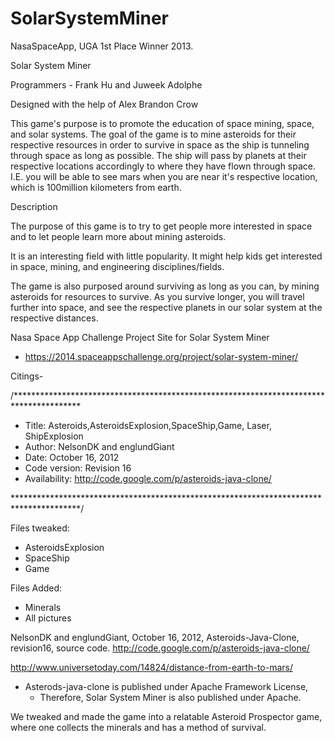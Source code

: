 SolarSystemMiner
================

NasaSpaceApp, UGA 1st Place Winner 2013.

Solar System Miner

Programmers - Frank Hu and Juweek Adolphe 

Designed with the help of Alex Brandon Crow


This game's purpose is to promote the education of space mining, space, and solar systems. The goal of the game is to mine asteroids for their respective resources in order to survive in space as the ship is tunneling through space as long as possible. The ship will pass by planets at their respective locations accordingly to where they have flown through space. I.E. you will be able to see mars when you are near it's respective location, which is 100million kilometers from earth. 


Description

The purpose of this game is to try to get people more interested in space and to let people learn more about mining asteroids.

It is an interesting field with little popularity. It might help kids get interested in space, mining, and engineering disciplines/fields.

The game is also purposed around surviving as long as you can, by mining asteroids for resources to survive. As you survive longer, you will travel further into space, and see the respective planets in our solar system at the respective distances.

Nasa Space App Challenge Project Site for Solar System Miner
- https://2014.spaceappschallenge.org/project/solar-system-miner/


Citings- 

/***************************************************************************************
*    Title: Asteroids,AsteroidsExplosion,SpaceShip,Game, Laser, ShipExplosion
*    Author: NelsonDK and englundGiant
*    Date: October 16, 2012
*    Code version: Revision 16
*    Availability: http://code.google.com/p/asteroids-java-clone/


***************************************************************************************/

Files tweaked:
- AsteroidsExplosion
- SpaceShip
- Game

Files Added:
- Minerals
- All pictures

NelsonDK and englundGiant, October 16, 2012, Asteroids-Java-Clone, revision16, source code. http://code.google.com/p/asteroids-java-clone/

http://www.universetoday.com/14824/distance-from-earth-to-mars/

- Asterods-java-clone is published under Apache Framework License,
    - Therefore, Solar System Miner is also published under Apache.

We tweaked and made the game into a relatable Asteroid Prospector game, where one collects the minerals and has a method of survival.
